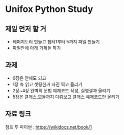 Unifox Python Study
==================
제일 먼저 할 거
--------------
+ 레퍼지토리 만들고 챕터1부터 5까지 파일 만들기
+ 파일안에 아래 과제들 하기

과제
--------
+ 0장은 안해도 되고
+ 1장 슥 읽고 셋팅한거 사진 찍고 올리기
+ 2장~4장 완벽히 문법 예제코드 작성, 실행결과 올리기
+ 5장은 클래스,모듈까지 다뤄보고 클래스 예제코드만 올리기

자료 링크
--------
점프 투 파이썬 : https://wikidocs.net/book/1
